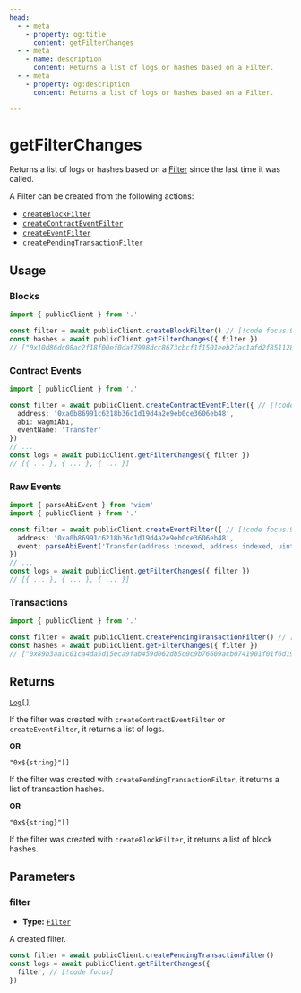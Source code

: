 ```yaml
---
head:
  - - meta
    - property: og:title
      content: getFilterChanges
  - - meta
    - name: description
      content: Returns a list of logs or hashes based on a Filter.
  - - meta
    - property: og:description
      content: Returns a list of logs or hashes based on a Filter.

---
```


# getFilterChanges

Returns a list of logs or hashes based on a [Filter](/docs/glossary/terms#filter) since the last time it was called.

A Filter can be created from the following actions:

- [`createBlockFilter`](/docs/actions/public/createBlockFilter)
- [`createContractEventFilter`](/docs/actions/public/createContractEventFilter)
- [`createEventFilter`](/docs/actions/public/createEventFilter)
- [`createPendingTransactionFilter`](/docs/actions/public/createPendingTransactionFilter)

## Usage

### Blocks

```ts
import { publicClient } from '.'

const filter = await publicClient.createBlockFilter() // [!code focus:99]
const hashes = await publicClient.getFilterChanges({ filter })
// ["0x10d86dc08ac2f18f00ef0daf7998dcc8673cbcf1f1501eeb2fac1afd2f851128", ...]
```

### Contract Events

```ts
import { publicClient } from '.'

const filter = await publicClient.createContractEventFilter({ // [!code focus:99]
  address: '0xa0b86991c6218b36c1d19d4a2e9eb0ce3606eb48',
  abi: wagmiAbi,
  eventName: 'Transfer'
})
// ...
const logs = await publicClient.getFilterChanges({ filter })
// [{ ... }, { ... }, { ... }]
```

### Raw Events

```ts
import { parseAbiEvent } from 'viem'
import { publicClient } from '.'

const filter = await publicClient.createEventFilter({ // [!code focus:99]
  address: '0xa0b86991c6218b36c1d19d4a2e9eb0ce3606eb48',
  event: parseAbiEvent('Transfer(address indexed, address indexed, uint256)'),
})
// ...
const logs = await publicClient.getFilterChanges({ filter })
// [{ ... }, { ... }, { ... }]
```

### Transactions

```ts
import { publicClient } from '.'

const filter = await publicClient.createPendingTransactionFilter() // [!code focus:99]
const hashes = await publicClient.getFilterChanges({ filter })
// ["0x89b3aa1c01ca4da5d15eca9fab459d062db5c0c9b76609acb0741901f01f6d19", ...]
```

## Returns

[`Log[]`](/docs/glossary/types#log)

If the filter was created with `createContractEventFilter` or `createEventFilter`, it returns a list of logs.

**OR**

`"0x${string}"[]`

If the filter was created with `createPendingTransactionFilter`, it returns a list of transaction hashes.

**OR**

`"0x${string}"[]`

If the filter was created with `createBlockFilter`, it returns a list of block hashes.

## Parameters

### filter

- **Type:** [`Filter`](/docs/glossary/types#filter)

A created filter.

```ts
const filter = await publicClient.createPendingTransactionFilter()
const logs = await publicClient.getFilterChanges({
  filter, // [!code focus]
})
```
